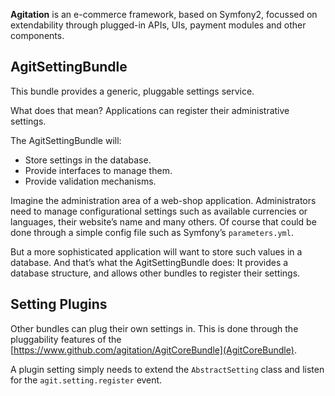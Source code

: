 **Agitation** is an e-commerce framework, based on Symfony2, focussed on
extendability through plugged-in APIs, UIs, payment modules and other
components.

## AgitSettingBundle

This bundle provides a generic, pluggable settings service.

What does that mean? Applications can register their administrative settings.

The AgitSettingBundle will:

- Store settings in the database.
- Provide interfaces to manage them.
- Provide validation mechanisms.

Imagine the administration area of a web-shop application. Administrators
need to manage configurational settings such as available currencies or
languages, their website’s name and many others. Of course that could be
done through a simple config file such as Symfony’s `parameters.yml`.

But a more sophisticated application will want to store such values in a
database. And that’s what the AgitSettingBundle does: It provides a
database structure, and allows other bundles to register their settings.

## Setting Plugins

Other bundles can plug their own settings in. This is done through the
pluggability features of the [https://www.github.com/agitation/AgitCoreBundle](AgitCoreBundle).

A plugin setting simply needs to extend the `AbstractSetting` class and listen
for the `agit.setting.register` event.
